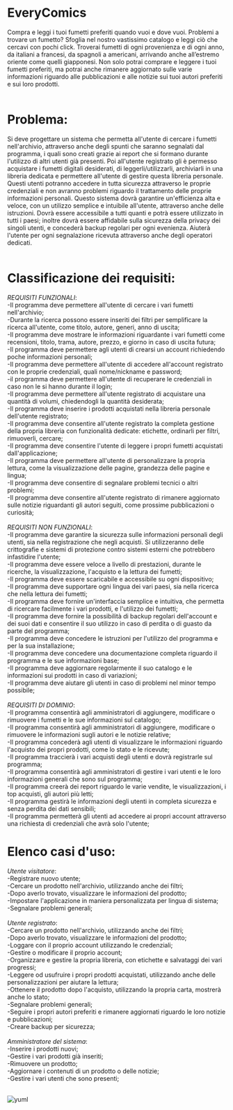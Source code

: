 # EveryComics<br>
Compra e leggi i tuoi fumetti preferiti quando vuoi e dove vuoi. 
Problemi a trovare un fumetto? Sfoglia nel nostro vastissimo catalogo e leggi ciò che cercavi con pochi click.
Troverai fumetti di ogni provenienza e di ogni anno, da italiani a francesi, da spagnoli a americani, arrivando anche all’estremo oriente come quelli giapponesi. 
Non solo potrai comprare e leggere i tuoi fumetti preferiti, ma potrai anche rimanere aggiornato sulle varie informazioni riguardo alle pubblicazioni
e alle notizie sui tuoi autori preferiti e sui loro prodotti.
<br><br>
# Problema:<br>
Si deve progettare un sistema che permetta all'utente di cercare i fumetti nell'archivio, attraverso anche degli spunti che saranno segnalati dal programma, i quali sono creati grazie ai report che si formano durante l'utilizzo di altri utenti già presenti. Poi all'utente registrato gli è permesso acquistare i fumetti digitali desiderati, di leggerli/utilizzarli, archiviarli in una libreria dedicata e permettere all'utente di gestire questa libreria personale. Questi utenti potranno accedere in tutta sicurezza attraverso le proprie credenziali e non avranno problemi riguardo il trattamento delle proprie informazioni personali. Questo sistema dovrà garantire un'efficienza alta e veloce, con un utilizzo semplice e intuibile all'utente, attraverso anche delle istruzioni. Dovrà essere accessibile a tutti quanti e potrà essere utilizzato in tutti i paesi; inoltre dovrà essere affidabile sulla sicurezza della privacy dei singoli utenti, e concederà backup regolari per ogni evenienza. Aiuterà l'utente per ogni segnalazione ricevuta attraverso anche degli operatori dedicati.
<br><br>
# Classificazione dei requisiti:<br>
_REQUISITI FUNZIONALI_:<br>
-Il programma deve permettere all'utente di cercare i vari fumetti nell'archivio;<br>
-Durante la ricerca possono essere inseriti dei filtri per semplificare la ricerca all'utente, come titolo, autore, generi, anno di uscita;<br>
-Il programma deve mostrare le informazioni riguardante i vari fumetti come recensioni, titolo, trama, autore, prezzo, e giorno in caso di uscita futura;<br>
-Il programma deve permettere agli utenti di crearsi un account richiedendo poche informazioni personali;<br>
-Il programma deve permettere all'utente di accedere all'account registrato con le proprie credenziali, quali nome/nickname e password;<br>
-il programma deve permettere all'utente di recuperare le credenziali in caso non le si hanno durante il login;<br>
-Il programma deve permettere all'utente registrato di acquistare una quantità di volumi, chiedendogli la quantità desiderata;<br>
-Il programma deve inserire i prodotti acquistati nella libreria personale dell'utente registrato;<br>
-Il programma deve consentire all'utente registrato la completa gestione della propria libreria con funzionalità dedicate: etichette, ordinarli per filtri, rimuoverli, cercare;<br>
-Il programma deve consentire l'utente di leggere i propri fumetti acquistati dall'applicazione;<br>
-Il programma deve permettere all'utente di personalizzare la propria lettura, come la visualizzazione delle pagine, grandezza delle pagine e lingua;<br>
-Il programma deve consentire di segnalare problemi tecnici o altri problemi;<br>
-Il programma deve consentire all'utente registrato di rimanere aggiornato sulle notizie riguardanti gli autori seguiti, come prossime pubblicazioni o curiosità;
<br><br>
_REQUISITI NON FUNZIONALI_:<br>
-Il programma deve garantire la sicurezza sulle informazioni personali degli utenti, sia nella registrazione che negli acquisti. Si utilizzeranno delle crittografie e sistemi di protezione contro sistemi esterni che potrebbero infastidire l'utente;<br>
-Il programma deve essere veloce a livello di prestazioni, durante le ricerche, la visualizzazione, l'acquisto e la lettura dei fumetti;<br>
-Il programma deve essere scaricabile e accessibile su ogni dispositivo;<br>
-Il programma deve supportare ogni lingua dei vari paesi, sia nella ricerca che nella lettura dei fumetti;<br>
-Il programma deve fornire un'interfaccia semplice e intuitiva, che permetta di ricercare facilmente i vari prodotti, e l'utilizzo dei fumetti;<br>
-Il programma deve fornire la possibilità di backup regolari dell'account e dei suoi dati e consentire il suo utilizzo in caso di perdita o di guasto da parte del programma;<br>
-Il programma deve concedere le istruzioni per l'utilizzo del programma e per la sua installazione;<br>
-Il programma deve concedere una documentazione completa riguardo il programma e le sue informazioni base;<br>
-Il programma deve aggiornare regolarmente il suo catalogo e le informazioni sui prodotti in caso di variazioni;<br>
-Il programma deve aiutare gli utenti in caso di problemi nel minor tempo possibile;
<br><br>
_REQUISITI DI DOMINIO_:<br>
-Il programma consentirà agli amministratori di aggiungere, modificare o rimuovere i fumetti e le sue informazioni sul catalogo;<br>
-Il programma consentirà agli amministratori di aggiungere, modificare o rimuovere le informazioni sugli autori e le notizie relative;<br>
-Il programma concederà agli utenti di visualizzare le informazioni riguardo l'acquisto dei propri prodotti, come lo stato e le ricevute;<br>
-Il programma traccierà i vari acquisti degli utenti e dovrà registrarle sul programma;<br>
-Il programma consentirà agli amministratori di gestire i vari utenti e le loro informazioni generali che sono sul programma;<br>
-Il programma creerà dei report riguardo le varie vendite, le visualizzazioni, i top acquisti, gli autori più letti;<br>
-Il programma gestirà le informazioni degli utenti in completa sicurezza e senza perdita dei dati sensibili;<br>
-Il programma permetterà gli utenti ad accedere ai propri account attraverso una richiesta di credenziali che avrà solo l'utente;<br>

# Elenco casi d'uso: <br>
_Utente visitatore_:
<br>-Registrare nuovo utente;
<br>-Cercare un prodotto nell'archivio, utilizzando anche dei filtri;
<br>-Dopo averlo trovato, visualizzare le informazioni del prodotto;
<br>-Impostare l'applicazione in maniera personalizzata per lingua di sistema;
<br>-Segnalare problemi generali;
<br><br>
_Utente registrato_:
<br>-Cercare un prodotto nell'archivio, utilizzando anche dei filtri;
<br>-Dopo averlo trovato, visualizzare le informazioni del prodotto;
<br>-Loggare con il proprio account utilizzando le credenziali;
<br>-Gestire o modificare il proprio account;
<br>-Organizzare e gestire la propria libreria, con etichette e salvataggi dei vari progressi;
<br>-Leggere od usufruire i propri prodotti acquistati, utilizzando anche delle personalizzazioni per aiutare la lettura;
<br>-Ottenere il prodotto dopo l'acquisto, utilizzando la propria carta, mostrerà anche lo stato;
<br>-Segnalare problemi generali;
<br>-Seguire i propri autori preferiti e rimanere aggiornati riguardo le loro notizie e pubblicazioni;
<br>-Creare backup per sicurezza;
<br><br>
_Amministratore del sistema_:
<br>-Inserire i prodotti nuovi;
<br>-Gestire i vari prodotti già inseriti;
<br>-Rimuovere un prodotto;
<br>-Aggiornare i contenuti di un prodotto o delle notizie;
<br>-Gestire i vari utenti che sono presenti;
<br><br>

![yuml]([https://yuml.me/diagram/scruffy/usecase/[Utente%20visitatore]-(Registrarsi),%20[Utente%20visitatore]-(Cercare%20il%20prodotto),%20[Utente%20Registrato]-(Loggare),%20[Utente%20Registrato]-(gestire/modificare%20il%20proprio%20account),%20[Utente%20Registrato]-(Cercare%20il%20prodotto),%20(Cercare%20il%20prodotto)%3C(visualizzare%20le%20informazioni%20del%20prodotto),%20[Utente%20Registrato]-(Organizzare/Gestire%20la%20propria%20libreria),%20[Utente%20Registrato]-(Leggere/Usufruire%20i%20propri%20prodotti),%20(Organizzare/Gestire%20la%20propria%20libreria)%3C(Etichettarli),%20(Organizzare/Gestire%20la%20propria%20libreria)%3C(salvare%20i%20propri%20progressi),%20[Utente%20Registrato]-(Ottenere%20il%20prodotto),%20(Ottenere%20il%20prodotto)%3E(Acquistarlo),%20(Acquistarlo)%3E(Inserire%20la%20propria%20carta),%20[Amministratore%20del%20sistema]-(Inserire%20prodotti),%20[Amministratore%20del%20sistema]-(Gestire%20i%20prodotti),%20[Amministratore%20del%20sistema]-(Aggiornare%20i%20contenuti%20di%20un%20prodotto),%20[Amministratore%20del%20sistema]-(Rimuovere%20un%20prodotto)](https://yuml.me/diagram/plain/usecase/[Utente%20Visitatore]-(Registrare%20un%20nuovo%20utente),%20[Utente%20Visitatore]-(Cercare%20un%20prodotto),%20(Cercare%20un%20prodotto)%3C(Utilizzare%20dei%20filtri),%20(Cercare%20un%20prodotto)%3C(Visualizzare%20le%20informazioni),%20[Utente%20Visitatore]-(Personalizzare%20la%20lingua%20utilizzata),%20[Utente%20Visitatore]-(Segnalare%20problemi%20generali),%20[Utente%20Registrato]-(Segnalare%20problemi%20generali),%20[Utente%20Registrato]-(Personalizzare%20la%20lingua%20utilizzata),%20[Utente%20Registrato]-(Cercare%20un%20prodotto),%20[Utente%20Registrato]-(Accedere%20con%20il%20proprio%20account),%20(Accedere%20con%20il%20proprio%20account)%3E(Avere%20le%20proprie%20credenziali),%20(Avere%20le%20proprie%20credenziali)%3E(Registrare%20un%20nuovo%20utente),%20[Utente%20Registrato]-(Gestire%20il%20proprio%20account),%20[Utente%20Registrato]-(Organizzare%20la%20propria%20libreria),%20(Organizzare%20la%20propria%20libreria)%3C(Applicare%20delle%20etichette),%20(Organizzare%20la%20propria%20libreria)%3C(Ordinarla),%20(Organizzare%20la%20propria%20libreria)%3C(Salvare%20i%20progressi),%20[Utente%20Registrato]-(Leggere%20i%20propri%20fumetti),%20(Leggere%20i%20propri%20fumetti)%3C(Impostare%20la%20visualizzazione),%20[Utente%20Registrato]-(Acquistare%20i%20fumetti%20selezionati),%20(Acquistare%20i%20fumetti%20selezionati)%3E(Inserire%20la%20propria%20carta),%20(Acquistare%20i%20fumetti%20selezionati)%3C(Visualizzare%20gli%20stati%20di%20transazione%20e%20le%20ricevute),%20[Utente%20Registrato]-(Seguire%20e%20rimanere%20aggiornati%20riguardo%20gli%20autori%20seguiti%20e%20le%20loro%20pubblicazioni),%20[Utente%20Registrato]-(Creare%20Backup%20di%20sicurezza),%20[Amministratore%20del%20sistema]-(Inserire%20i%20prodotti%20nuovi),%20[Amministratore%20del%20sistema]-(Gestire%20i%20vari%20prodotti),%20[Amministratore%20del%20sistema]-(Rimuovere%20un%20prodotto),%20[Amministratore%20del%20sistema]-(Aggiornare%20i%20contenuti%20di%20un%20prodotto%20o%20delle%20notizie),%20[Amministratore%20del%20sistema]-(Gestire%20i%20vari%20utenti%20presenti))https://yuml.me/diagram/plain/usecase/[Utente%20Visitatore]-(Registrare%20un%20nuovo%20utente),%20[Utente%20Visitatore]-(Cercare%20un%20prodotto),%20(Cercare%20un%20prodotto)%3C(Utilizzare%20dei%20filtri),%20(Cercare%20un%20prodotto)%3C(Visualizzare%20le%20informazioni),%20[Utente%20Visitatore]-(Personalizzare%20la%20lingua%20utilizzata),%20[Utente%20Visitatore]-(Segnalare%20problemi%20generali),%20[Utente%20Registrato]-(Segnalare%20problemi%20generali),%20[Utente%20Registrato]-(Personalizzare%20la%20lingua%20utilizzata),%20[Utente%20Registrato]-(Cercare%20un%20prodotto),%20[Utente%20Registrato]-(Accedere%20con%20il%20proprio%20account),%20(Accedere%20con%20il%20proprio%20account)%3E(Avere%20le%20proprie%20credenziali),%20(Avere%20le%20proprie%20credenziali)%3E(Registrare%20un%20nuovo%20utente),%20[Utente%20Registrato]-(Gestire%20il%20proprio%20account),%20[Utente%20Registrato]-(Organizzare%20la%20propria%20libreria),%20(Organizzare%20la%20propria%20libreria)%3C(Applicare%20delle%20etichette),%20(Organizzare%20la%20propria%20libreria)%3C(Ordinarla),%20(Organizzare%20la%20propria%20libreria)%3C(Salvare%20i%20progressi),%20[Utente%20Registrato]-(Leggere%20i%20propri%20fumetti),%20(Leggere%20i%20propri%20fumetti)%3C(Impostare%20la%20visualizzazione),%20[Utente%20Registrato]-(Acquistare%20i%20fumetti%20selezionati),%20(Acquistare%20i%20fumetti%20selezionati)%3E(Inserire%20la%20propria%20carta),%20(Acquistare%20i%20fumetti%20selezionati)%3C(Visualizzare%20gli%20stati%20di%20transazione%20e%20le%20ricevute),%20[Utente%20Registrato]-(Seguire%20e%20rimanere%20aggiornati%20riguardo%20gli%20autori%20seguiti%20e%20le%20loro%20pubblicazioni),%20[Utente%20Registrato]-(Creare%20Backup%20di%20sicurezza),%20[Amministratore%20del%20sistema]-(Inserire%20i%20prodotti%20nuovi),%20[Amministratore%20del%20sistema]-(Gestire%20i%20vari%20prodotti),%20[Amministratore%20del%20sistema]-(Rimuovere%20un%20prodotto),%20[Amministratore%20del%20sistema]-(Aggiornare%20i%20contenuti%20di%20un%20prodotto%20o%20delle%20notizie),%20[Amministratore%20del%20sistema]-(Gestire%20i%20vari%20utenti%20presenti))
